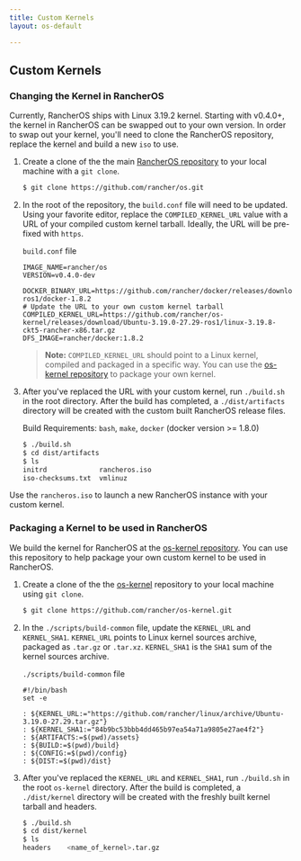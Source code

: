 ```yaml
---
title: Custom Kernels
layout: os-default

---
```


## Custom Kernels

### Changing the Kernel in RancherOS 

Currently, RancherOS ships with Linux 3.19.2 kernel. Starting with v0.4.0+, the kernel in RancherOS can be swapped out to your own version. In order to swap out your kernel, you'll need to clone the RancherOS repository, replace the kernel and build a new `iso` to use.

 1. Create a clone of the the main [RancherOS repository](https://github.com/rancher/os) to your local machine with a `git clone`. 

    ```bash
    $ git clone https://github.com/rancher/os.git
    ```

 2. In the root of the repository, the `build.conf` file will need to be updated. Using your favorite editor, replace the `COMPILED_KERNEL_URL` value with a URL of your compiled custom kernel tarball. Ideally, the URL will be pre-fixed with `https`.

     `build.conf` file

     ```
     IMAGE_NAME=rancher/os
     VERSION=v0.4.0-dev
 
     DOCKER_BINARY_URL=https://github.com/rancher/docker/releases/download/v1.8.2-ros1/docker-1.8.2
     # Update the URL to your own custom kernel tarball
     COMPILED_KERNEL_URL=https://github.com/rancher/os-kernel/releases/download/Ubuntu-3.19.0-27.29-ros1/linux-3.19.8-ckt5-rancher-x86.tar.gz
     DFS_IMAGE=rancher/docker:1.8.2
     ```

     > **Note:** `COMPILED_KERNEL_URL` should point to a Linux kernel, compiled and packaged in a specific way. You can use the [os-kernel repository](https://github.com/rancher/os-kernel) to package your own kernel.
  
 3. After you've replaced the URL with your custom kernel, run `./build.sh` in the root directory. After the build has completed, a `./dist/artifacts` directory will be created with the custom built RancherOS release files. 

     Build Requirements: `bash`, `make`, `docker` (docker version >= 1.8.0)
     
     ```bash
     $ ./build.sh
     $ cd dist/artifacts
     $ ls
     initrd             rancheros.iso
     iso-checksums.txt	vmlinuz
     ```

Use the `rancheros.iso` to launch a new RancherOS instance with your custom kernel. 

### Packaging a Kernel to be used in RancherOS

We build the kernel for RancherOS at the [os-kernel repository](https://github.com/rancher/os-kernel). You can use this repository to help package your own custom kernel to be used in RancherOS.


1. Create a clone of the the [os-kernel](https://github.com/rancher/os-kernel) repository to your local machine using `git clone`.

     ```bash
     $ git clone https://github.com/rancher/os-kernel.git
     ```

2. In the `./scripts/build-common` file, update the `KERNEL_URL` and `KERNEL_SHA1`. `KERNEL_URL` points to Linux kernel sources archive, packaged as `.tar.gz` or `.tar.xz`. `KERNEL_SHA1` is the `SHA1` sum of the kernel sources archive.

     `./scripts/build-common` file

     ```
    #!/bin/bash
     set -e

     : ${KERNEL_URL:="https://github.com/rancher/linux/archive/Ubuntu-3.19.0-27.29.tar.gz"}
     : ${KERNEL_SHA1:="84b9bc53bbb4dd465b97ea54a71a9805e27ae4f2"}
     : ${ARTIFACTS:=$(pwd)/assets}
     : ${BUILD:=$(pwd)/build}
     : ${CONFIG:=$(pwd)/config}
     : ${DIST:=$(pwd)/dist}

     ```

3. After you've replaced the `KERNEL_URL` and `KERNEL_SHA1`, run `./build.sh` in the root `os-kernel` directory. After the build is completed, a `./dist/kernel` directory will be created with the freshly built kernel tarball and headers. 

     ```bash
     $ ./build.sh
     $ cd dist/kernel
     $ ls
     headers    <name_of_kernel>.tar.gz
     ```